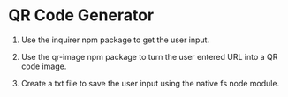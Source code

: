 # QR Code Generator

 1. Use the inquirer npm package to get the user input.

2. Use the qr-image npm package to turn the user entered URL into a QR code image.

3. Create a txt file to save the user input using the native fs node module.